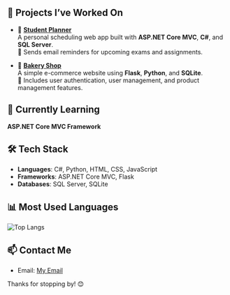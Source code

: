<!--
**Duaa-Hammad/Duaa-Hammad** is a ✨ _special_ ✨ repository because its `README.md` (this file) appears on your GitHub profile.

Here are some ideas to get you started:

- 🔭 I’m currently working on ...
- 🌱 I’m currently learning ...
- 👯 I’m looking to collaborate on ...
- 🤔 I’m looking for help with ...
- 💬 Ask me about ...
- 📫 How to reach me: ...
- 😄 Pronouns: ...
- ⚡ Fun fact: ...
-->

## 🚀 Projects I’ve Worked On

- 🔹 [**Student Planner**](https://github.com/Duaa-Hammad/Student-Planner)  
  A personal scheduling web app built with **ASP.NET Core MVC**, **C#**, and **SQL Server**.  
  📩 Sends email reminders for upcoming exams and assignments.

- 🔹 [**Bakery Shop**](https://github.com/Duaa-Hammad/Bakery-Shop)  
  A simple e-commerce website using **Flask**, **Python**, and **SQLite**.  
  🔐 Includes user authentication, user management, and product management features.


## 🌱 Currently Learning
**ASP.NET Core MVC Framework**  

## 🛠️ Tech Stack

- **Languages**: C#, Python, HTML, CSS, JavaScript  
- **Frameworks**: ASP.NET Core MVC, Flask  
- **Databases**: SQL Server, SQLite  


## 📊 Most Used Languages

![Top Langs](https://github-readme-stats.vercel.app/api/top-langs/?username=Duaa-Hammad&layout=compact&langs_count=6&theme=default)


## 📫 Contact Me

- Email: <a href="mailto:doaahammad211@gmail.com">My Email</a>


Thanks for stopping by! 😊
